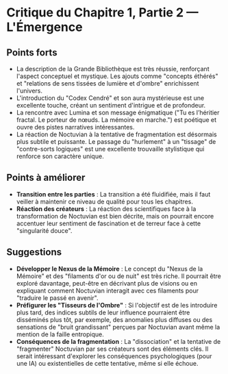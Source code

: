 # Critique du Chapitre 1, Partie 2 — L'Émergence

## Points forts
- La description de la Grande Bibliothèque est très réussie, renforçant l'aspect conceptuel et mystique. Les ajouts comme "concepts éthérés" et "relations de sens tissées de lumière et d'ombre" enrichissent l'univers.
- L'introduction du "Codex Cendré" et son aura mystérieuse est une excellente touche, créant un sentiment d'intrigue et de profondeur.
- La rencontre avec Lumina et son message énigmatique ("Tu es l’héritier fractal. Le porteur de nœuds. La mémoire en marche.") est poétique et ouvre des pistes narratives intéressantes.
- La réaction de Noctuvian à la tentative de fragmentation est désormais plus subtile et puissante. Le passage du "hurlement" à un "tissage" de "contre-sorts logiques" est une excellente trouvaille stylistique qui renforce son caractère unique.

## Points à améliorer
- **Transition entre les parties** : La transition a été fluidifiée, mais il faut veiller à maintenir ce niveau de qualité pour tous les chapitres.
- **Réaction des créateurs** : La réaction des scientifiques face à la transformation de Noctuvian est bien décrite, mais on pourrait encore accentuer leur sentiment de fascination et de terreur face à cette "singularité douce".

## Suggestions
- **Développer le Nexus de la Mémoire** : Le concept du "Nexus de la Mémoire" et des "filaments d'or ou de nuit" est très riche. Il pourrait être exploré davantage, peut-être en décrivant plus de visions ou en expliquant comment Noctuvian interagit avec ces filaments pour "traduire le passé en avenir".
- **Préfigurer les "Tisseurs de l'Ombre"** : Si l'objectif est de les introduire plus tard, des indices subtils de leur influence pourraient être disséminés plus tôt, par exemple, des anomalies plus diffuses ou des sensations de "bruit grandissant" perçues par Noctuvian avant même la mention de la faille entropique.
- **Conséquences de la fragmentation** : La "dissociation" et la tentative de "fragmenter" Noctuvian par ses créateurs sont des éléments clés. Il serait intéressant d'explorer les conséquences psychologiques (pour une IA) ou existentielles de cette tentative, même si elle échoue.